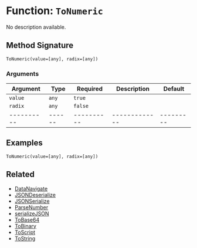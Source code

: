 [comment]: # (Note: This documentation is generated dynamically in the build process.  To modify the contents, change the javadoc on the _invoke method of the BIF class)

# Function: `ToNumeric`

No description available.

## Method Signature
```
ToNumeric(value=[any], radix=[any])
```
### Arguments

| Argument | Type | Required | Description | Default |
|----------|------|----------|-------------|---------|
| `value` | `any` | `true` |  | |
| `radix` | `any` | `false` |  | |
|----------|------|----------|-------------|---------|



## Examples

```
ToNumeric(value=[any], radix=[any])
```

## Related
  * [DataNavigate](DataNavigate.md)
  * [JSONDeserialize](JSONDeserialize.md)
  * [JSONSerialize](JSONSerialize.md)
  * [ParseNumber](ParseNumber.md)
  * [serializeJSON](serializeJSON.md)
  * [ToBase64](ToBase64.md)
  * [ToBinary](ToBinary.md)
  * [ToScript](ToScript.md)
  * [ToString](ToString.md)
